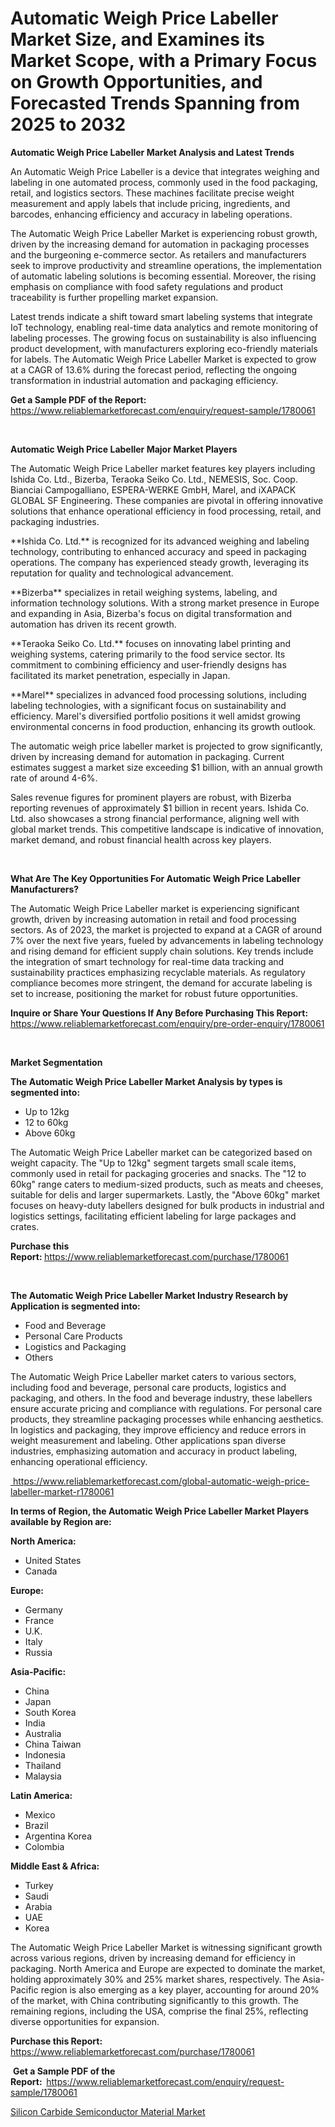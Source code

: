 <p><h1>Automatic Weigh Price Labeller Market Size, and Examines its Market Scope, with a Primary Focus on Growth Opportunities, and Forecasted Trends Spanning from 2025 to 2032</h1></p><p><strong>Automatic Weigh Price Labeller Market Analysis and Latest Trends</strong></p>
<p><p>An Automatic Weigh Price Labeller is a device that integrates weighing and labeling in one automated process, commonly used in the food packaging, retail, and logistics sectors. These machines facilitate precise weight measurement and apply labels that include pricing, ingredients, and barcodes, enhancing efficiency and accuracy in labeling operations.</p><p>The Automatic Weigh Price Labeller Market is experiencing robust growth, driven by the increasing demand for automation in packaging processes and the burgeoning e-commerce sector. As retailers and manufacturers seek to improve productivity and streamline operations, the implementation of automatic labeling solutions is becoming essential. Moreover, the rising emphasis on compliance with food safety regulations and product traceability is further propelling market expansion.</p><p>Latest trends indicate a shift toward smart labeling systems that integrate IoT technology, enabling real-time data analytics and remote monitoring of labeling processes. The growing focus on sustainability is also influencing product development, with manufacturers exploring eco-friendly materials for labels. The Automatic Weigh Price Labeller Market is expected to grow at a CAGR of 13.6% during the forecast period, reflecting the ongoing transformation in industrial automation and packaging efficiency.</p></p>
<p><strong>Get a Sample PDF of the Report:&nbsp;</strong> <a href="https://www.reliablemarketforecast.com/enquiry/request-sample/1780061?utm_campaign=2307&utm_medium=2&utm_source=Github&utm_content=ia&utm_term=25032025&utm_id=automatic-weigh-price-labeller">https://www.reliablemarketforecast.com/enquiry/request-sample/1780061</a></p>
<p>&nbsp;</p>
<p><strong>Automatic Weigh Price Labeller Major Market Players</strong></p>
<p><p>The Automatic Weigh Price Labeller market features key players including Ishida Co. Ltd., Bizerba, Teraoka Seiko Co. Ltd., NEMESIS, Soc. Coop. Bianciai Campogalliano, ESPERA-WERKE GmbH, Marel, and iXAPACK GLOBAL SF Engineering. These companies are pivotal in offering innovative solutions that enhance operational efficiency in food processing, retail, and packaging industries.</p><p>**Ishida Co. Ltd.** is recognized for its advanced weighing and labeling technology, contributing to enhanced accuracy and speed in packaging operations. The company has experienced steady growth, leveraging its reputation for quality and technological advancement. </p><p>**Bizerba** specializes in retail weighing systems, labeling, and information technology solutions. With a strong market presence in Europe and expanding in Asia, Bizerba's focus on digital transformation and automation has driven its recent growth.</p><p>**Teraoka Seiko Co. Ltd.** focuses on innovating label printing and weighing systems, catering primarily to the food service sector. Its commitment to combining efficiency and user-friendly designs has facilitated its market penetration, especially in Japan.</p><p>**Marel** specializes in advanced food processing solutions, including labeling technologies, with a significant focus on sustainability and efficiency. Marel's diversified portfolio positions it well amidst growing environmental concerns in food production, enhancing its growth outlook.</p><p>The automatic weigh price labeller market is projected to grow significantly, driven by increasing demand for automation in packaging. Current estimates suggest a market size exceeding $1 billion, with an annual growth rate of around 4-6%.</p><p>Sales revenue figures for prominent players are robust, with Bizerba reporting revenues of approximately $1 billion in recent years. Ishida Co. Ltd. also showcases a strong financial performance, aligning well with global market trends. This competitive landscape is indicative of innovation, market demand, and robust financial health across key players.</p></p>
<p>&nbsp;</p>
<p><strong>What Are The Key Opportunities For Automatic Weigh Price Labeller Manufacturers?</strong></p>
<p><p>The Automatic Weigh Price Labeller market is experiencing significant growth, driven by increasing automation in retail and food processing sectors. As of 2023, the market is projected to expand at a CAGR of around 7% over the next five years, fueled by advancements in labeling technology and rising demand for efficient supply chain solutions. Key trends include the integration of smart technology for real-time data tracking and sustainability practices emphasizing recyclable materials. As regulatory compliance becomes more stringent, the demand for accurate labeling is set to increase, positioning the market for robust future opportunities.</p></p>
<p><strong>Inquire or Share Your Questions If Any Before Purchasing This Report:</strong> <a href="https://www.reliablemarketforecast.com/enquiry/pre-order-enquiry/1780061?utm_campaign=2307&utm_medium=2&utm_source=Github&utm_content=ia&utm_term=25032025&utm_id=automatic-weigh-price-labeller">https://www.reliablemarketforecast.com/enquiry/pre-order-enquiry/1780061</a></p>
<p>&nbsp;</p>
<p><strong>Market Segmentation</strong></p>
<p><strong>The Automatic Weigh Price Labeller Market Analysis by types is segmented into:</strong></p>
<p><ul><li>Up to 12kg</li><li>12 to 60kg</li><li>Above 60kg</li></ul></p>
<p><p>The Automatic Weigh Price Labeller market can be categorized based on weight capacity. The "Up to 12kg" segment targets small scale items, commonly used in retail for packaging groceries and snacks. The "12 to 60kg" range caters to medium-sized products, such as meats and cheeses, suitable for delis and larger supermarkets. Lastly, the "Above 60kg" market focuses on heavy-duty labellers designed for bulk products in industrial and logistics settings, facilitating efficient labeling for large packages and crates.</p></p>
<p><strong>Purchase this Report:&nbsp;</strong><a href="https://www.reliablemarketforecast.com/purchase/1780061?utm_campaign=2307&utm_medium=2&utm_source=Github&utm_content=ia&utm_term=25032025&utm_id=automatic-weigh-price-labeller">https://www.reliablemarketforecast.com/purchase/1780061</a></p>
<p>&nbsp;</p>
<p><strong>The Automatic Weigh Price Labeller Market Industry Research by Application is segmented into:</strong></p>
<p><ul><li>Food and Beverage</li><li>Personal Care Products</li><li>Logistics and Packaging</li><li>Others</li></ul></p>
<p><p>The Automatic Weigh Price Labeller market caters to various sectors, including food and beverage, personal care products, logistics and packaging, and others. In the food and beverage industry, these labellers ensure accurate pricing and compliance with regulations. For personal care products, they streamline packaging processes while enhancing aesthetics. In logistics and packaging, they improve efficiency and reduce errors in weight measurement and labeling. Other applications span diverse industries, emphasizing automation and accuracy in product labeling, enhancing operational efficiency.</p></p>
<p><a href="https://www.reliablemarketforecast.com/global-automatic-weigh-price-labeller-market-r1780061?utm_campaign=2307&utm_medium=2&utm_source=Github&utm_content=ia&utm_term=25032025&utm_id=automatic-weigh-price-labeller">&nbsp;https://www.reliablemarketforecast.com/global-automatic-weigh-price-labeller-market-r1780061</a></p>
<p><strong>In terms of Region, the Automatic Weigh Price Labeller Market Players available by Region are:</strong></p>
<p>
    <p> <strong> North America: </strong>
        <ul>
            <li>United States</li>
            <li>Canada</li>
        </ul>
        </p> 
    <p> <strong> Europe: </strong>
        <ul>
            <li>Germany</li>
            <li>France</li>
            <li>U.K.</li>
            <li>Italy</li>
            <li>Russia</li>
        </ul>
        </p> 
    <p> <strong> Asia-Pacific: </strong>
        <ul>
            <li>China</li>
            <li>Japan</li>
            <li>South Korea</li>
            <li>India</li>
            <li>Australia</li>
            <li>China Taiwan</li>
            <li>Indonesia</li>
            <li>Thailand</li>
            <li>Malaysia</li>
        </ul>
        </p> 
    <p> <strong> Latin America: </strong>
        <ul>
            <li>Mexico</li>
            <li>Brazil</li>
            <li>Argentina Korea</li>
            <li>Colombia</li>
        </ul>
        </p> 
    <p> <strong> Middle East & Africa: </strong>
        <ul>
            <li>Turkey</li>
            <li>Saudi</li>
            <li>Arabia</li>
            <li>UAE</li>
            <li>Korea</li>
        </ul>
    </p>
    </p>
<p><p>The Automatic Weigh Price Labeller Market is witnessing significant growth across various regions, driven by increasing demand for efficiency in packaging. North America and Europe are expected to dominate the market, holding approximately 30% and 25% market shares, respectively. The Asia-Pacific region is also emerging as a key player, accounting for around 20% of the market, with China contributing significantly to this growth. The remaining regions, including the USA, comprise the final 25%, reflecting diverse opportunities for expansion.</p></p>
<p><strong>Purchase this Report: </strong><a href="https://www.reliablemarketforecast.com/purchase/1780061?utm_campaign=2307&utm_medium=2&utm_source=Github&utm_content=ia&utm_term=25032025&utm_id=automatic-weigh-price-labeller">https://www.reliablemarketforecast.com/purchase/1780061</a></p>
<p>&nbsp;<strong>Get a Sample PDF of the Report:&nbsp;&nbsp;</strong><a href="https://www.reliablemarketforecast.com/enquiry/request-sample/1780061?utm_campaign=2307&utm_medium=2&utm_source=Github&utm_content=ia&utm_term=25032025&utm_id=automatic-weigh-price-labeller">https://www.reliablemarketforecast.com/enquiry/request-sample/1780061</a></p>
<p><strong></strong></p>
<p><p><a href="https://github.com/SanjidaMahmud54/Market-Research-Report-List-2/blob/main/silicon-carbide-semiconductor-material-market.md?utm_campaign=2307&utm_medium=2&utm_source=Github&utm_content=ia&utm_term=25032025&utm_id=automatic-weigh-price-labeller">Silicon Carbide Semiconductor Material Market</a></p></p>